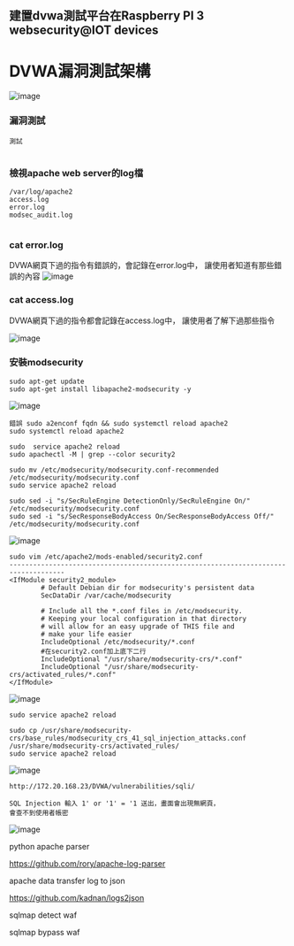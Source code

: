 ## 建置dvwa測試平台在Raspberry PI 3 websecurity@IOT devices

# DVWA漏洞測試架構

![image](https://github.com/JackRuby520/IOTSecurity/blob/master/pic/class/2.jpg)

### 漏洞測試
```
測試


```

### 檢視apache web server的log檔

```
/var/log/apache2
access.log       
error.log       
modsec_audit.log


```


### cat error.log

DVWA網頁下過的指令有錯誤的，會記錄在error.log中，
讓使用者知道有那些錯誤的內容
![image](https://github.com/JackRuby520/IOTSecurity/blob/master/pic/DVMA/error.jpg)

### cat access.log

DVWA網頁下過的指令都會記錄在access.log中，
讓使用者了解下過那些指令

![image](https://github.com/JackRuby520/IOTSecurity/blob/master/pic/DVMA/access.jpg)


### 安裝modsecurity
```
sudo apt-get update
sudo apt-get install libapache2-modsecurity -y
```
![image](https://github.com/JackRuby520/IOTSecurity/blob/master/pic/modsecurity/1.jpg)
```
錯誤 sudo a2enconf fqdn && sudo systemctl reload apache2
sudo systemctl reload apache2

sudo  service apache2 reload
sudo apachectl -M | grep --color security2

sudo mv /etc/modsecurity/modsecurity.conf-recommended /etc/modsecurity/modsecurity.conf
sudo service apache2 reload

sudo sed -i "s/SecRuleEngine DetectionOnly/SecRuleEngine On/" /etc/modsecurity/modsecurity.conf
sudo sed -i "s/SecResponseBodyAccess On/SecResponseBodyAccess Off/" /etc/modsecurity/modsecurity.conf
```

![image](https://github.com/JackRuby520/IOTSecurity/blob/master/pic/modsecurity/2.jpg)

```
sudo vim /etc/apache2/mods-enabled/security2.conf
------------------------------------------------------------------------------------
<IfModule security2_module>
        # Default Debian dir for modsecurity's persistent data
        SecDataDir /var/cache/modsecurity

        # Include all the *.conf files in /etc/modsecurity.
        # Keeping your local configuration in that directory
        # will allow for an easy upgrade of THIS file and
        # make your life easier
        IncludeOptional /etc/modsecurity/*.conf
        #在security2.conf加上底下二行
        IncludeOptional "/usr/share/modsecurity-crs/*.conf"
        IncludeOptional "/usr/share/modsecurity-crs/activated_rules/*.conf"
</IfModule>
```
![image](https://github.com/JackRuby520/IOTSecurity/blob/master/pic/modsecurity/3.jpg)

```
sudo service apache2 reload

sudo cp /usr/share/modsecurity-crs/base_rules/modsecurity_crs_41_sql_injection_attacks.conf /usr/share/modsecurity-crs/activated_rules/
sudo service apache2 reload
```
![image](https://github.com/JackRuby520/IOTSecurity/blob/master/pic/modsecurity/4.jpg)
```
http://172.20.168.23/DVWA/vulnerabilities/sqli/

SQL Injection 輸入 1' or '1' = '1 送出，畫面會出現無網頁，
會查不到使用者帳密
```
![image](https://github.com/JackRuby520/IOTSecurity/blob/master/pic/modsecurity/5.jpg)

python apache parser

https://github.com/rory/apache-log-parser

apache data transfer log to json

https://github.com/kadnan/logs2json

sqlmap detect waf

sqlmap bypass waf


